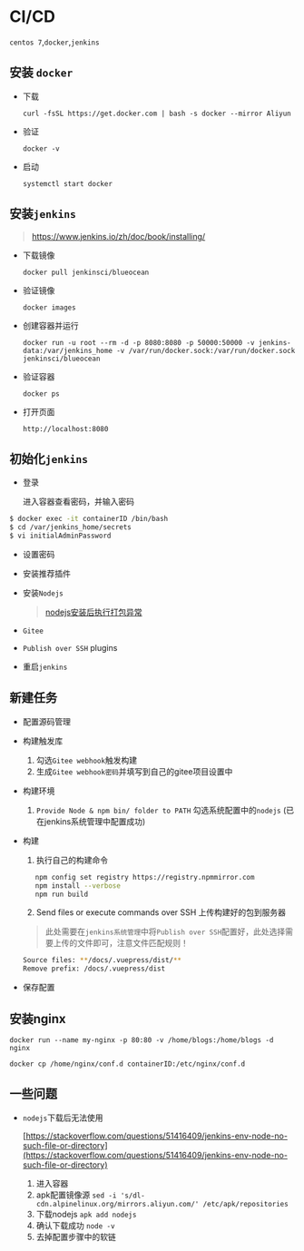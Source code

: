 # CI/CD

`centos 7`,`docker`,`jenkins`

## 安装 `docker`

- 下载
  
  `curl -fsSL https://get.docker.com | bash -s docker --mirror Aliyun`

- 验证
  
  `docker -v`

- 启动
  
  `systemctl start docker`

## 安装`jenkins`

> https://www.jenkins.io/zh/doc/book/installing/

- 下载镜像
  
  `docker pull jenkinsci/blueocean`

- 验证镜像 

  `docker images`

- 创建容器并运行
  
  `docker run -u root --rm -d -p 8080:8080 -p 50000:50000 -v jenkins-data:/var/jenkins_home -v /var/run/docker.sock:/var/run/docker.sock jenkinsci/blueocean`

- 验证容器
  
  `docker ps`

- 打开页面
  
  `http://localhost:8080`

## 初始化`jenkins`

- 登录

  进入容器查看密码，并输入密码

```bash
$ docker exec -it containerID /bin/bash
$ cd /var/jenkins_home/secrets
$ vi initialAdminPassword
```
- 设置密码
- 安装推荐插件
- 安装`Nodejs`
  
  >[nodejs安装后执行打包异常](./jenkins.md#一些问题)


- `Gitee`
- `Publish over SSH` plugins
  
- 重启`jenkins`

## 新建任务

- 配置源码管理
  
- 构建触发库 
  
  1. 勾选`Gitee webhook`触发构建
  2. 生成`Gitee webhook密码`并填写到自己的gitee项目设置中

- 构建环境
  
  1. `Provide Node & npm bin/ folder to PATH` 勾选系统配置中的`nodejs` (已在jenkins系统管理中配置成功)

- 构建
  
  1. 执行自己的构建命令
  
  ```sh
     npm config set registry https://registry.npmmirror.com
     npm install --verbose
     npm run build 
  ```
  2. Send files or execute commands over SSH 上传构建好的包到服务器
   > 此处需要在`jenkins系统管理`中将`Publish over SSH`配置好，此处选择需要上传的文件即可，注意文件匹配规则！

   ```sh
   Source files: **/docs/.vuepress/dist/**
   Remove prefix: /docs/.vuepress/dist
   ```
- 保存配置


## 安装nginx 

`docker run --name my-nginx -p 80:80 -v /home/blogs:/home/blogs -d nginx`

`docker cp /home/nginx/conf.d containerID:/etc/nginx/conf.d`

 ## 一些问题

- `nodejs`下载后无法使用

  [https://stackoverflow.com/questions/51416409/jenkins-env-node-no-such-file-or-directory](https://stackoverflow.com/questions/51416409/jenkins-env-node-no-such-file-or-directory)

  1. 进入容器
  2. apk配置镜像源
     `sed -i 's/dl-cdn.alpinelinux.org/mirrors.aliyun.com/' /etc/apk/repositories`
  3. 下载nodejs
     `apk add nodejs`
  4. 确认下载成功
     `node -v`
  5. 去掉配置步骤中的软链
  